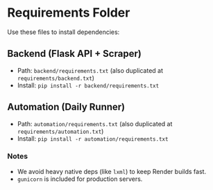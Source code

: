 # Requirements Folder

Use these files to install dependencies:

## Backend (Flask API + Scraper)
- Path: `backend/requirements.txt` (also duplicated at `requirements/backend.txt`)
- Install: `pip install -r backend/requirements.txt`

## Automation (Daily Runner)
- Path: `automation/requirements.txt` (also duplicated at `requirements/automation.txt`)
- Install: `pip install -r automation/requirements.txt`

### Notes
- We avoid heavy native deps (like `lxml`) to keep Render builds fast.
- `gunicorn` is included for production servers.
